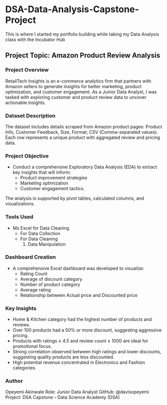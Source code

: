 # DSA-Data-Analysis-Capstone-Project
This is where I started my portfolio building while taking my Data Analysis class with the Incubator Hub

## Project Topic: Amazon Product Review Analysis

### Project Overview
RetailTech Insights is an e-commerce analytics firm that partners with Amazon sellers to generate insights for better marketing, product optimization, and customer engagement. As a Junior Data Analyst, I was tasked with exploring customer and product review data to uncover actionable insights.

### Dataset Description
The dataset includes details scraped from Amazon product pages: Product Info, Customer Feedback, Size, Format; CSV (Comma-separated values). Each row represents a unique product with aggregated review and pricing data.

### Project Objective
- Conduct a comprehensive Exploratory Data Analysis (EDA) to extract key insights that will inform:
  - Product improvement strategies
  - Marketing optimization
  - Customer engagement tactics.
    
The analysis is supported by pivot tables, calculated columns, and visualizations.

### Tools Used
- Ms Excel for Data Cleaning 
  - For Data Collection
  - For Data Cleaning
    1. Data Manipulation

### Dashboard Creation
- A comprehensive Excel dashboard was developed to visualize:
  - Rating Count
  - Average of discount category
  - Number of product category
  - Average rating
  - Relationship between Actual price and Discounted price

### Key Insights
- Home & Kitchen category had the highest number of products and reviews.
- Over 100 products had a 50% or more discount, suggesting aggressive pricing.
- Products with ratings ≥ 4.5 and review count ≥ 1000 are ideal for promotional focus.
- Strong correlation observed between high ratings and lower discounts, suggesting quality products are less discounted.
- High potential revenue concentrated in Electronics and Fashion categories.

### Author
Opeyemi Akinwale
Role: Junior Data Analyst
GitHub: @davisopeyemi
Project: DSA Capstone – Data Science Academy (DSA)
